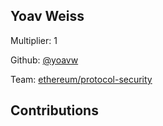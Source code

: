 
## Yoav Weiss
Multiplier: 1

Github: [@yoavw](https://github.com/yoavw)

Team: [ethereum/protocol-security](https://github.com/ethereum/protocol-security/)

## Contributions
